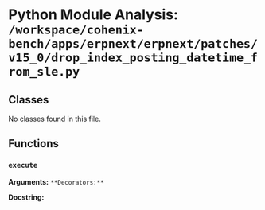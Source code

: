 # Python Module Analysis: `/workspace/cohenix-bench/apps/erpnext/erpnext/patches/v15_0/drop_index_posting_datetime_from_sle.py`

## Classes

No classes found in this file.


## Functions

### `execute`
**Arguments:** ``
**Decorators:** ``

**Docstring:**
```

```

